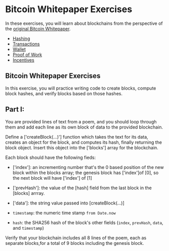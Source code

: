 # Bitcoin Whitepaper Exercises

In these exercises, you will learn about blockchains from the perspective of the [original Bitcoin Whitepaper](https://bitcoin.org/en/bitcoin-paper).

* [Hashing](hashing/README.md)
* [Transactions](transactions/README.md)
* [Wallet](wallet/README.md)
* [Proof of Work](pow/README.md)
* [Incentives](incentives/README.md)

 ## Bitcoin Whitepaper Exercises 

In this exercise, you will practice writing code to create blocks, compute block hashes, and verify blocks based on those hashes. 

## Part I: 

You are provided lines of text from a poem, and you should loop through them and add each line as its own block of data to the provided blockchain. 

Define a ['createBlock(...)'] function which takes the text for its data, creates an object for the block, and computes its hash, finally returning the block object. Insert this object into the ['blocks'] array for the blockchain. 

Each block should have the following fieds: 

* ['index']: an incrementing number that's the 0 based position of the new block within the blocks array; the genesis block has ['index']of [0], so the next block will have ['index'] of [1]

* ['prevHash']: the value of the [hash] field from the last block in the [blocks] arrray. 

* ['data']: the string value passed into [createBlock(...)]

* `timestamp`: the numeric time stamp `from Date.now`

* `hash`: the SHA256 hash of the block's other fields (`index`, `prevHash`, `data`, and `timestamp`)

Verify that your blockchain includes all 8 lines of the poem, each as separate blocks,for a total of 9 blocks including the genesis block. 